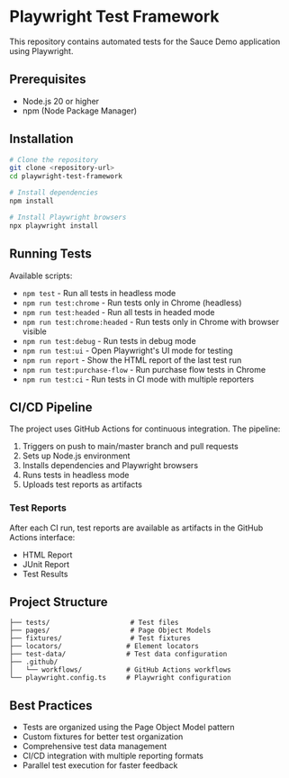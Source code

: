 # Playwright Test Framework

This repository contains automated tests for the Sauce Demo application using Playwright.

## Prerequisites

- Node.js 20 or higher
- npm (Node Package Manager)

## Installation

```bash
# Clone the repository
git clone <repository-url>
cd playwright-test-framework

# Install dependencies
npm install

# Install Playwright browsers
npx playwright install
```

## Running Tests

Available scripts:

- `npm test` - Run all tests in headless mode
- `npm run test:chrome` - Run tests only in Chrome (headless)
- `npm run test:headed` - Run all tests in headed mode
- `npm run test:chrome:headed` - Run tests only in Chrome with browser visible
- `npm run test:debug` - Run tests in debug mode
- `npm run test:ui` - Open Playwright's UI mode for testing
- `npm run report` - Show the HTML report of the last test run
- `npm run test:purchase-flow` - Run purchase flow tests in Chrome
- `npm run test:ci` - Run tests in CI mode with multiple reporters

## CI/CD Pipeline

The project uses GitHub Actions for continuous integration. The pipeline:

1. Triggers on push to main/master branch and pull requests
2. Sets up Node.js environment
3. Installs dependencies and Playwright browsers
4. Runs tests in headless mode
5. Uploads test reports as artifacts

### Test Reports

After each CI run, test reports are available as artifacts in the GitHub Actions interface:
- HTML Report
- JUnit Report
- Test Results

## Project Structure

```
├── tests/                    # Test files
├── pages/                    # Page Object Models
├── fixtures/                 # Test fixtures
├── locators/                # Element locators
├── test-data/               # Test data configuration
├── .github/
│   └── workflows/           # GitHub Actions workflows
└── playwright.config.ts     # Playwright configuration
```

## Best Practices

- Tests are organized using the Page Object Model pattern
- Custom fixtures for better test organization
- Comprehensive test data management
- CI/CD integration with multiple reporting formats
- Parallel test execution for faster feedback 